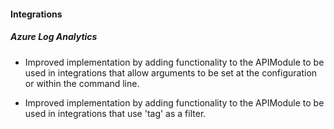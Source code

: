 
#### Integrations

##### Azure Log Analytics

- Improved implementation by adding functionality to the APIModule to be used in integrations that allow arguments to be set at the configuration or within the command line.

- Improved implementation by adding functionality to the APIModule to be used in integrations that use 'tag' as a filter.

